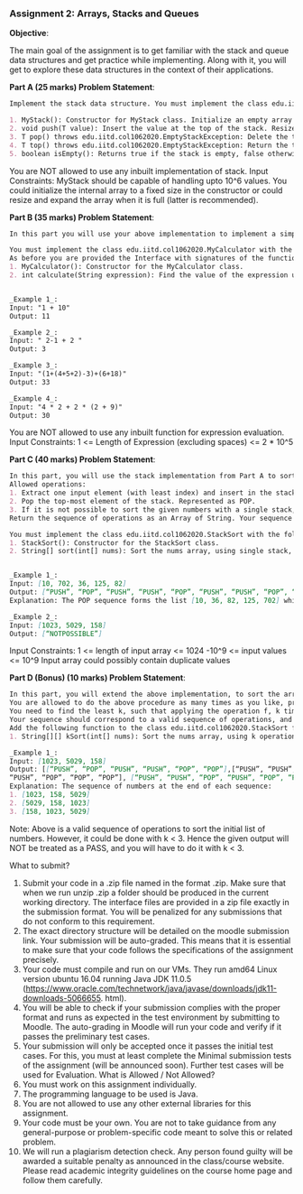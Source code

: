 ### Assignment 2: Arrays, Stacks and Queues

**Objective**:

The main goal of the assignment is to get familiar with the stack and queue data structures and get practice while implementing. Along with it, you will get to explore these data structures in the context of their applications.

**Part A (25 marks) Problem Statement**:
```markdown
Implement the stack data structure. You must implement the class edu.iitd.col1062020.MyStack<T> with the following methods. It must be a generic class (i.e. you can specify the data type while creating the object). You are being provided the Interface with signatures of the functions and you need to complete the code to implement the desired functionality.

1. MyStack(): Constructor for MyStack class. Initialize an empty array of type T.
2. void push(T value): Insert the value at the top of the stack. Resize if the internal array is full.
3. T pop() throws edu.iitd.col1062020.EmptyStackException: Delete the top element of the stack, and return it. If the stack is empty, you must throw the specified exception.
4. T top() throws edu.iitd.col1062020.EmptyStackException: Return the top element of the stack. If the stack is empty, you must throw the specified exception.
5. boolean isEmpty(): Returns true if the stack is empty, false otherwise.
```
You are NOT allowed to use any inbuilt implementation of stack.
Input Constraints:
MyStack should be capable of handling upto 10^6 values. You could initialize the internal array to a fixed size in the constructor or could resize and expand the array when it is full (latter is recommended).


**Part B (35 marks) Problem Statement**:
```markdown
In this part you will use your above implementation to implement a simple calculator. You will be given a String representing a valid arithmetic expression, and you will have to evaluate the expression and find the result. The expression String may contain open ( and closing parentheses ), the plus +, minus - or multiplication * sign, non-negative integers and empty spaces. You may assume that the given expression is always valid.

You must implement the class edu.iitd.col1062020.MyCalculator with the following methods.
As before you are provided the Interface with signatures of the functions and you need to complete the code.
1. MyCalculator(): Constructor for the MyCalculator class.
2. int calculate(String expression): Find the value of the expression using the MyCalculator class implemented above.


_Example 1_:
Input: "1 + 10"
Output: 11

_Example 2_:
Input: " 2-1 + 2 "
Output: 3

_Example 3_:
Input: "(1+(4+5+2)-3)+(6+18)"
Output: 33

_Example 4_:
Input: "4 * 2 + 2 * (2 + 9)"
Output: 30
```

You are NOT allowed to use any inbuilt function for expression evaluation.
Input Constraints:
1 <= Length of Expression (excluding spaces) <= 2 * 10^5


**Part C (40 marks) Problem Statement**:
```markdown
In this part, you will use the stack implementation from Part A to sort a given array. You are given an array of integers and you have to sort it using a single stack A. You are allowed to only push elements from the given array of integers (treating it as a queue), and your sequence of pops should form a sorted sequence of the given array. You have to return the sequence of operations (described below) in order to sort the elements.
Allowed operations:
1. Extract one input element (with least index) and insert in the stack. Represented as PUSH.
2. Pop the top-most element of the stack. Represented as POP.
3. If it is not possible to sort the given numbers with a single stack, then NOTPOSSIBLE.
Return the sequence of operations as an Array of String. Your sequence should correspond to a valid sequence of operations, and the pop sequence should form a sorted array of given numbers (in ascending order). Your number of PUSH and POP should be exactly equal to the length of the given array of numbers.

You must implement the class edu.iitd.col1062020.StackSort with the following methods. As before you are provided the Interface with signatures of the functions and you need to complete the code.
1. StackSort(): Constructor for the StackSort class.
2. String[] sort(int[] nums): Sort the nums array, using single stack, and return the sequence of operations.


_Example 1_:
Input: [10, 702, 36, 125, 82]
Output: [“PUSH”, “POP”, “PUSH”, “PUSH”, “POP”, “PUSH”, “PUSH”, “POP”, “POP”, “POP”]
Explanation: The POP sequence forms the list [10, 36, 82, 125, 702] which is sorted.

_Example 2_:
Input: [1023, 5029, 158]
Output: [“NOTPOSSIBLE”]
```

Input Constraints:
1 <= length of input array <= 1024
-10^9 <= input values <= 10^9
Input array could possibly contain duplicate values


**Part D (Bonus) (10 marks) Problem Statement**:
```markdown
In this part, you will extend the above implementation, to sort the array by repeatedly using the stack. Let us denote the operation applied in Part C by f, then on applying f to the input array of numbers, you get another array of numbers, on which you can reapply this f.
You are allowed to do the above procedure as many times as you like, provided it results in a sorted array at the end.
You need to find the least k, such that applying the operation f, k times leads to the sorted array. Return the sequence of operations as an Array of Array of String, with the outer Array of length k, the least number of operations in which you can sort the input array of given numbers.
Your sequence should correspond to a valid sequence of operations, and the sequence should form a sorted array of given numbers (in ascending order) at the end of the last operation.
Add the following function to the class edu.iitd.col1062020.StackSort for this purpose:
1. String[][] kSort(int[] nums): Sort the nums array, using k operations, and return the sequence of operations.

_Example 1_:
Input: [1023, 5029, 158]
Output: [[“PUSH”, “POP”, “PUSH”, “PUSH”, “POP”, “POP”],[“PUSH”, “PUSH”,
“PUSH”, “POP”, “POP”, “POP”], [“PUSH”, “PUSH”, “POP”, “PUSH”, “POP”, “POP”]]
Explanation: The sequence of numbers at the end of each sequence:
1. [1023, 158, 5029]
2. [5029, 158, 1023]
3. [158, 1023, 5029]
```

Note: Above is a valid sequence of operations to sort the initial list of numbers. However, it could be done with k < 3. Hence the given output will NOT be treated as a PASS, and you will have to do it with k < 3.


What to submit?
1. Submit your code in a .zip file named in the format <EntryNo>.zip. Make sure that when we run unzip <yourfile>.zip a folder <YourEntryNo> should be produced in the current working directory.
 The interface files are provided in a zip file exactly in the submission format. You will be penalized for any submissions that do not conform to this requirement. 
 2. The exact directory structure will be detailed on the moodle submission link. Your
submission will be auto-graded. This means that it is essential to make sure that your
code follows the specifications of the assignment precisely.
3. Your code must compile and run on our VMs. They run amd64 Linux version ubuntu
16.04 running Java JDK 11.0.5
(https://www.oracle.com/technetwork/java/javase/downloads/jdk11-downloads-5066655.
html).
4. You will be able to check if your submission complies with the proper format and runs as
expected in the test environment by submitting to Moodle. The auto-grading in Moodle
will run your code and verify if it passes the preliminary test cases.
5. Your submission will only be accepted once it passes the initial test cases. For this, you
must at least complete the Minimal submission tests of the assignment (will be
announced soon). Further test cases will be used for Evaluation.
What is Allowed / Not Allowed?
1. You must work on this assignment individually.
2. The programming language to be used is Java.
3. You are not allowed to use any other external libraries for this assignment.
4. Your code must be your own. You are not to take guidance from any general-purpose or
problem-specific code meant to solve this or related problem.
5. We will run a plagiarism detection check. Any person found guilty will be awarded a
suitable penalty as announced in the class/course website. Please read academic
integrity guidelines on the course home page and follow them carefully.
